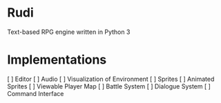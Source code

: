 # Rudi

Text-based RPG engine written in Python 3


# Implementations
[ ] Editor
[ ] Audio
[ ] Visualization of Environment
[ ] Sprites
[ ] Animated Sprites
[ ] Viewable Player Map
[ ] Battle System
[ ] Dialogue System
[ ] Command Interface


